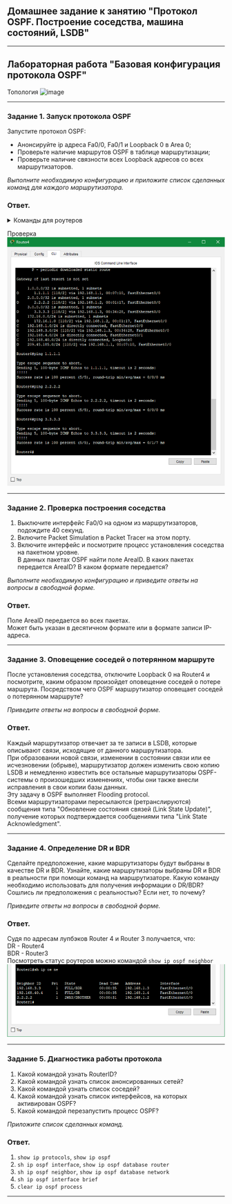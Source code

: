 ## Домашнее задание к занятию "Протокол OSPF. Построение соседства, машина состояний, LSDB"  

---

## Лабораторная работа "Базовая конфигурация протокола OSPF"

Топология
![image](https://user-images.githubusercontent.com/85602495/149903430-5ec488cc-9e2e-4633-b60a-9ddd3e693877.png)

---  

### Задание 1. Запуск протокола OSPF 

Запустите протокол OSPF:  
 - Анонсируйте ip адреса Fa0/0, Fa0/1 и Loopback 0 в Area 0;
 - Проверьте наличие маршрутов OSPF в таблице маршрутизации;
 - Проверьте наличие связности всех Loopback адресов со всех маршрутизаторов.
 
*Выполните необходимую конфигурацию и приложите список сделанных команд для каждого маршрутизатора.*

### Ответ.  

<details>  
<summary>Команды для роутеров</summary>  

````
R1  
en  
conf t  
router ospf 1  
router-id 1.1.1.1  
network 1.1.1.1 255.255.255.255 area 0  
network 192.168.1.1 0.0.0.255 area 0  
network 209.45.185.231 0.0.0.255 area 0  

R2  
en  
conf t  
router ospf 1  
router-id 2.2.2.2  
network 2.2.2.2 255.255.255.255 area 0  
network 192.168.1.2 0.0.0.255 area 0  
network 172.16.1.2 0.0.0.255 area 0  

R3  
en  
conf t  
router ospf 1  
router-id 3.3.3.3  
network 3.3.3.3 255.255.255.255 area 0  
network 192.168.1.3 0.0.0.255 area 0  
network 192.168.3.3 0.0.0.255 area 0  

R4  
en  
conf t  
router ospf 1  
router-id 192.168.40.4  
network 192.168.40.4 255.255.255.255 area 0  
network 192.168.1.4 0.0.0.255 area 0  
network 192.168.4.1 0.0.0.255 area 0  
````
 
</details>

Проверка  
![Проверка](scr/4.2-1.png)  

---  

### Задание 2. Проверка построения соседства

1. Выключите интерфейс Fa0/0 на одном из маршрутизаторов, подождите 40 секунд.  
2. Включите Packet Simulation в Packet Tracer на этом порту.  
3. Включите интерфейс и посмотрите процесс установления соседства на пакетном уровне.  
В данных пакетах OSPF найти поле AreaID. В каких пакетах передается AreaID? В каком формате передается?

*Выполните необходимую конфигурацию и приведите ответы на вопросы в свободной форме.*

### Ответ.  

Поле AreaID передается во всех пакетах.  
Может быть указан в десятичном формате или в формате записи IP-адреса.  

---

### Задание 3. Оповещение соседей о потерянном маршруте

После установления соседства, отключите Loopback 0 на Router4 и посмотрите, каким образом произойдет оповещение соседей о потере маршрута. Посредством чего OSPF маршрутизатор
оповещает соседей о потерянном маршруте?

*Приведите ответы на вопросы в свободной форме.*

### Ответ.  

Каждый маршрутизатор отвечает за те записи в LSDB, которые описывают связи, исходящие от данного маршрутизатора.  
При образовании новой связи, изменении в состоянии связи или ее исчезновении (обрыве), маршрутизатор должен изменить свою копию  
LSDB и немедленно известить все остальные маршрутизаторы OSPF-системы о произошедших изменениях, чтобы они также внесли исправления в свои копии базы данных.  
Эту задачу в OSPF выполняет Flooding protocol.  
Всеми маршрутизаторами пересылаются (ретранслируются) сообщения типа "Обновление состояния связей (Link State Update)", получение которых подтверждается сообщениями типа "Link State Acknowledgment".  

---

### Задание 4. Определение DR и BDR

Сделайте предположение, какие маршрутизаторы будут выбраны в качестве DR и BDR.  Узнайте, какие маршрутизаторы выбраны DR и BDR в реальности при помощи команд на маршрутизаторе. 
Какую команду необходимо использовать для получения информации о DR/BDR? Сошлись ли предположения с реальностью? Если нет, то почему?

*Приведите ответы на вопросы в свободной форме.*

### Ответ.  

Судя по адресам лупбэков Router 4 и Router 3 получается, что:  
DR - Router4  
BDR - Router3  
Посмотреть статус роутеров можно командой `show ip ospf neighbor`  
![state_ospf](scr/4.2-4.png)  

---  

### Задание 5. Диагностика работы протокола

1. Какой командой узнать RouterID?
2. Какой командой узнать список анонсированных сетей?
3. Какой командой узнать список соседей?
4. Какой командой узнать список интерфейсов, на которых активирован OSPF?
5. Какой командой перезапустить процесс OSPF?

*Приложите список сделанных команд.*   

### Ответ.  

1. `show ip protocols`, `show ip ospf`  
2. `sh ip ospf interface`, `show ip ospf database router`   
3. `sh ip ospf neighbor`, `show ip ospf database network`    
4. `sh ip ospf interface brief`  
5. `clear ip ospf process`  

---  


